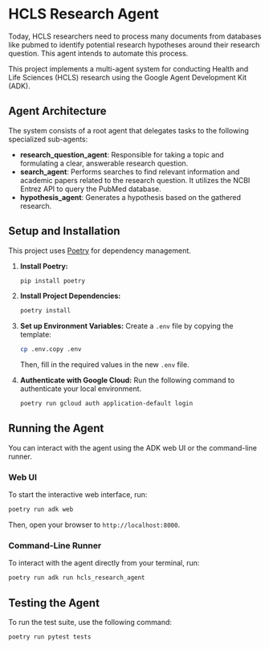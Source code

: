 # HCLS Research Agent

Today, HCLS researchers need to process many documents from databases like pubmed to identify potential research hypotheses around their research question. This agent intends to automate this process.

This project implements a multi-agent system for conducting Health and Life Sciences (HCLS) research using the Google Agent Development Kit (ADK).

## Agent Architecture

The system consists of a root agent that delegates tasks to the following specialized sub-agents:

*   **research_question_agent**: Responsible for taking a topic and formulating a clear, answerable research question.
*   **search_agent**: Performs searches to find relevant information and academic papers related to the research question. It utilizes the NCBI Entrez API to query the PubMed database.
*   **hypothesis_agent**: Generates a hypothesis based on the gathered research.

## Setup and Installation

This project uses [Poetry](https://python-poetry.org/) for dependency management.

1.  **Install Poetry:**
    ```bash
    pip install poetry
    ```

2.  **Install Project Dependencies:**
    ```bash
    poetry install
    ```

3.  **Set up Environment Variables:**
    Create a `.env` file by copying the template:
    ```bash
    cp .env.copy .env
    ```
    Then, fill in the required values in the new `.env` file.

4.  **Authenticate with Google Cloud:**
    Run the following command to authenticate your local environment.
    ```bash
    poetry run gcloud auth application-default login
    ```

## Running the Agent

You can interact with the agent using the ADK web UI or the command-line runner.

### Web UI

To start the interactive web interface, run:

```bash
poetry run adk web
```

Then, open your browser to `http://localhost:8000`.

### Command-Line Runner

To interact with the agent directly from your terminal, run:

```bash
poetry run adk run hcls_research_agent
```

## Testing the Agent

To run the test suite, use the following command:

```bash
poetry run pytest tests
```

